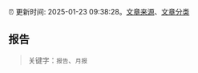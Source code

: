 :alarm_clock: 更新时间: 2025-01-23 09:38:28。[文章来源](/README.md)、[文章分类](/TAGS.md)

## 报告


> 关键字：`报告`、`月报`



